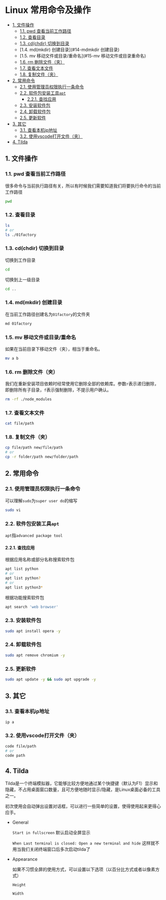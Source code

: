 # Linux 常用命令及操作
<!-- TOC -->

- [1. 文件操作](#1-文件操作)
	- [1.1. pwd 查看当前工作路径](#11-pwd-查看当前工作路径)
	- [1.2. 查看目录](#12-查看目录)
	- [1.3. cd(chdir) 切换到目录](#13-cdchdir-切换到目录)
	- [1.4. md(mkdir)	创建目录](#14-mdmkdir	创建目录)
	- [1.5. mv	移动文件或目录/重命名](#15-mv	移动文件或目录重命名)
	- [1.6. rm 删除文件（夹）](#16-rm-删除文件夹)
	- [1.7. 查看文本文件](#17-查看文本文件)
	- [1.8. 复制文件（夹）](#18-复制文件夹)
- [2. 常用命令](#2-常用命令)
	- [2.1. 使用管理员权限执行一条命令](#21-使用管理员权限执行一条命令)
	- [2.2. 软件包安装工具`apt`](#22-软件包安装工具apt)
		- [2.2.1. 查找应用](#221-查找应用)
	- [2.3. 安装软件包](#23-安装软件包)
	- [2.4. 卸载软件包](#24-卸载软件包)
	- [2.5. 更新软件](#25-更新软件)
- [3. 其它](#3-其它)
	- [3.1. 查看本机ip地址](#31-查看本机ip地址)
	- [3.2. 使用vscode打开文件（夹）](#32-使用vscode打开文件夹)
- [4. Tilda](#4-tilda)

<!-- /TOC -->
## 1. 文件操作

### 1.1. pwd 查看当前工作路径

很多命令与当前执行路径有关，所以有时候我们需要知道我们将要执行命令的当前工作路径

```sh
pwd
```

### 1.2. 查看目录

```sh
ls
# or
ls ./01factory
```

### 1.3. cd(chdir) 切换到目录

切换到工作目录

```sh
cd
```

切换到上一级目录

```sh
cd ..
```

### 1.4. md(mkdir)	创建目录

在当前工作路径创建名为`01factory`的文件夹

```sh
md 01factory
```

### 1.5. mv	移动文件或目录/重命名

如果在当前目录下移动文件（夹），相当于重命名。

```sh
mv a b
```

### 1.6. rm 删除文件（夹）

我们在重新安装项目依赖时经常使用它删除全部的依赖库。参数`r`表示递归删除，即删除所有子目录，`f`表示强制删除，不提示用户确认。

```sh
rm -rf ./node_modules
```

### 1.7. 查看文本文件

```sh
cat file/path
```

### 1.8. 复制文件（夹）

```sh
cp file/path new/file/path
# or
cp -r folder/path new/folder/path
```

## 2. 常用命令

### 2.1. 使用管理员权限执行一条命令

可以理解`sudo`为`super user do`的缩写

```sh
sudo vi
```

### 2.2. 软件包安装工具`apt`

`apt`指`advanced package tool`

#### 2.2.1. 查找应用

根据应用名称或部分名称搜索软件包

```sh
apt list python
# or
apt list python?
# or
apt list python3*
```

根据功能搜索软件包

```sh
apt search 'web browser'
```

### 2.3. 安装软件包

```sh
sudo apt install opera -y
```

### 2.4. 卸载软件包

```sh
sudo apt remove chromium -y
```

### 2.5. 更新软件

```sh
sudo apt update -y && sudo apt upgrade -y
```

## 3. 其它

### 3.1. 查看本机ip地址

```sh
ip a
```

### 3.2. 使用vscode打开文件（夹）

```sh
code file/path
# or
code path
```

## 4. Tilda

Tilda是一个终端模拟器，它能够比较方便地通过某个快捷键（默认为F1）显示和隐藏，不占用桌面窗口数量，且可方便地随时显示/隐藏，是Linux桌面必备的工具之一。

初次使用会自动弹出设置对话框，可以进行一些简单的设置，使得使用起来更得心应手。

- General

	`Start in fullscreen` 默认启动全屏显示

	`When Last terminal is closed: Open a new terminal and hide` 这样就不用当我们关闭终端窗口后多次启动tilda了

- Appearance

	如果不习惯全屏的使用方式，可以设置以下选项（以百分比方式或者以像素方式）

	`Height`

	`Width`
